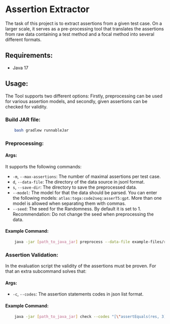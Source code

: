 # Assertion Extractor

The task of this project is to extract assertions from a given test case. On a larger scale, it serves as a
pre-processing tool that translates the assertions from raw data containing a test method and a focal method into
several different formats.

## Requirements:

- Java 17

## Usage:

The Tool supports two different options:
Firstly, preprocessing can be used for various assertion models, and secondly, given assertions can be checked for
validity.

### Build JAR file:

```bash
    bash gradlew runnableJar
```

### Preprocessing:
#### Args:
It supports the following commands:

- `-m`, `--max-assertions`: The number of maximal assertions per test case.
- `d`, `--data-file`: The directory of the data source in jsonl format.
- `s`, `--save-dir`: The directory to save the preprocessed data.
- `--model`: The model for that the data should be parsed. You can enter the following
  models: `atlas:toga:code2seq:asserT5:gpt`. More than one model is allowed when separating them with commas.
- `--seed`: The seed for the Randomness. By default it is set to 1. Recommendation: Do not change the seed when preprocessing the data.

#### Example Command:
```bash
    java -jar [path_to_java_jar] preprocess --data-file example-files/results-small.jsonl --save-dir preprocessed -m 5 --model toga:atlas:asserT5 
```

### Assertion Validation:
In the evaluation script the validity of the assertions must be proven. For that an extra subcommand solves that:
#### Args:
- `-c`, `--codes`: The assertion statements codes in json list format.

#### Example Command:
```bash
    java -jar [path_to_java_jar] check --codes "[\"assertEquals(res, 3)\"]"
```